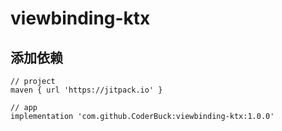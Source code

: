 # viewbinding-ktx

## 添加依赖

```
// project
maven { url 'https://jitpack.io' }

// app
implementation 'com.github.CoderBuck:viewbinding-ktx:1.0.0'
```

